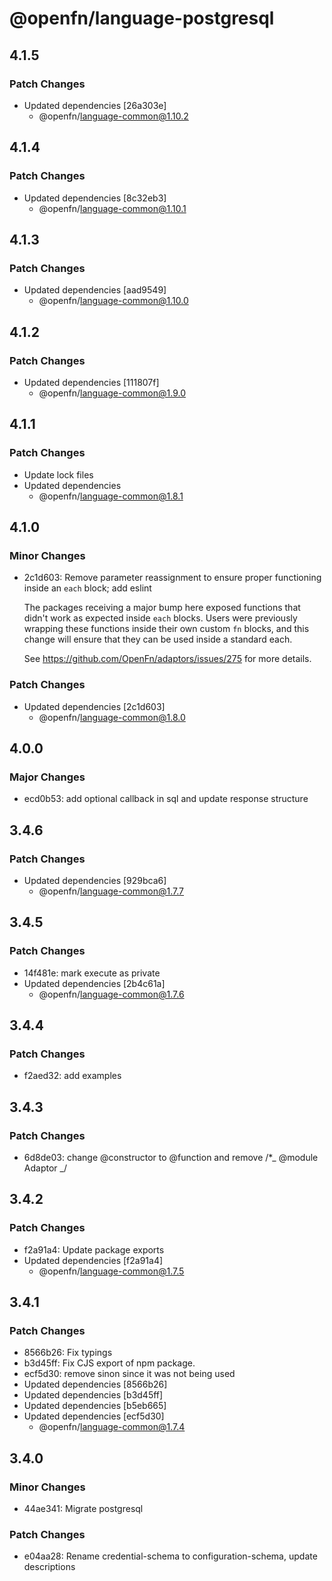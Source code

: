 # @openfn/language-postgresql

## 4.1.5

### Patch Changes

- Updated dependencies [26a303e]
  - @openfn/language-common@1.10.2

## 4.1.4

### Patch Changes

- Updated dependencies [8c32eb3]
  - @openfn/language-common@1.10.1

## 4.1.3

### Patch Changes

- Updated dependencies [aad9549]
  - @openfn/language-common@1.10.0

## 4.1.2

### Patch Changes

- Updated dependencies [111807f]
  - @openfn/language-common@1.9.0

## 4.1.1

### Patch Changes

- Update lock files
- Updated dependencies
  - @openfn/language-common@1.8.1

## 4.1.0

### Minor Changes

- 2c1d603: Remove parameter reassignment to ensure proper functioning inside an
  `each` block; add eslint

  The packages receiving a major bump here exposed functions that didn't work as
  expected inside `each` blocks. Users were previously wrapping these functions
  inside their own custom `fn` blocks, and this change will ensure that they can
  be used inside a standard each.

  See https://github.com/OpenFn/adaptors/issues/275 for more details.

### Patch Changes

- Updated dependencies [2c1d603]
  - @openfn/language-common@1.8.0

## 4.0.0

### Major Changes

- ecd0b53: add optional callback in sql and update response structure

## 3.4.6

### Patch Changes

- Updated dependencies [929bca6]
  - @openfn/language-common@1.7.7

## 3.4.5

### Patch Changes

- 14f481e: mark execute as private
- Updated dependencies [2b4c61a]
  - @openfn/language-common@1.7.6

## 3.4.4

### Patch Changes

- f2aed32: add examples

## 3.4.3

### Patch Changes

- 6d8de03: change @constructor to @function and remove /\*_ @module Adaptor _/

## 3.4.2

### Patch Changes

- f2a91a4: Update package exports
- Updated dependencies [f2a91a4]
  - @openfn/language-common@1.7.5

## 3.4.1

### Patch Changes

- 8566b26: Fix typings
- b3d45ff: Fix CJS export of npm package.
- ecf5d30: remove sinon since it was not being used
- Updated dependencies [8566b26]
- Updated dependencies [b3d45ff]
- Updated dependencies [b5eb665]
- Updated dependencies [ecf5d30]
  - @openfn/language-common@1.7.4

## 3.4.0

### Minor Changes

- 44ae341: Migrate postgresql

### Patch Changes

- e04aa28: Rename credential-schema to configuration-schema, update descriptions
